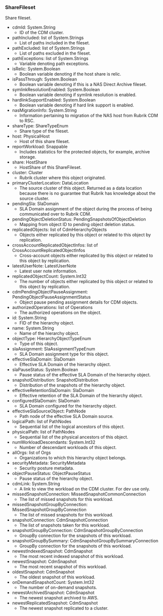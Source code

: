 ### ShareFileset
Share fileset.

- cdmId: System.String
  - ID of the CDM cluster.
- pathIncluded: list of System.Strings
  - List of paths included in the fileset.
- pathExcluded: list of System.Strings
  - List of paths excluded in the fileset.
- pathExceptions: list of System.Strings
  - Variable denoting path exceptions.
- isRelic: System.Boolean
  - Boolean variable denoting if the host share is relic.
- isPassThrough: System.Boolean
  - Boolean variable denoting if this is a NAS Direct Archive fileset.
- symlinkResolutionEnabled: System.Boolean
  - Boolean variable denoting if symlink resolution is enabled.
- hardlinkSupportEnabled: System.Boolean
  - Boolean variable denoting if hard link support is enabled.
- nasMigrationInfo: System.String
  - Information pertaining to migration of the NAS host from Rubrik CDM to RSC.
- shareType: ShareTypeEnum
  - Share type of the fileset.
- host: PhysicalHost
  - Host of this share fileset.
- reportWorkload: Snappable
  - Includes statistics for the protected objects, for example, archive storage.
- share: HostShare
  - HostShare of this ShareFileset.
- cluster: Cluster
  - Rubrik cluster where this object originated.
- primaryClusterLocation: DataLocation
  - The source cluster of this object. Returned as a data location because there is no guarantee that Rubrik has knowledge about the source cluster.
- pendingSla: SlaDomain
  - SLA Domain assignment of the object during the process of being communicated over to Rubrik CDM.
- pendingObjectDeletionStatus: PendingSnapshotsOfObjectDeletion
  - Mapping from object ID to pending object deletion status.
- replicatedObjects: list of CdmHierarchyObjects
  - Objects either replicated by this object or related to this object by replication.
- crossAccountReplicatedObjectInfos: list of CrossAccountReplicatedObjectInfos
  - Cross-account objects either replicated by this object or related to this object by replication.
- latestUserNote: LatestUserNote
  - Latest user note information.
- replicatedObjectCount: System.Int32
  - The number of objects either replicated by this object or related to this object by replication.
- cdmPendingObjectPauseAssignment: PendingObjectPauseAssignmentStatus
  - Object pause pending assignment details for CDM objects.
- authorizedOperations: list of Operations
  - The authorized operations on the object.
- id: System.String
  - FID of the hierarchy object.
- name: System.String
  - Name of the hierarchy object.
- objectType: HierarchyObjectTypeEnum
  - Type of this object.
- slaAssignment: SlaAssignmentTypeEnum
  - SLA Domain assignment type for this object.
- effectiveSlaDomain: SlaDomain
  - Effective SLA Domain of the hierarchy object.
- slaPauseStatus: System.Boolean
  - Pause status of the effective SLA Domain of the hierarchy object.
- snapshotDistribution: SnapshotDistribution
  - Distribution of the snapshots of the hierarchy object.
- effectiveRetentionSlaDomain: SlaDomain
  - Effective retention of the SLA Domain of the hierarchy object.
- configuredSlaDomain: SlaDomain
  - SLA Domain configured for the hierarchy object.
- effectiveSlaSourceObject: PathNode
  - Path node of the effective SLA Domain source.
- logicalPath: list of PathNodes
  - Sequential list of the logical ancestors of this object.
- physicalPath: list of PathNodes
  - Sequential list of the physical ancestors of this object.
- numWorkloadDescendants: System.Int32
  - Number of descendant workloads of this object.
- allOrgs: list of Orgs
  - Organizations to which this hierarchy object belongs.
- securityMetadata: SecurityMetadata
  - Security posture metadata.
- objectPauseStatus: ObjectPauseStatus
  - Pause status of the hierarchy object.
- cdmLink: System.String
  - A link to view the workload on the CDM cluster. For dev use only.
- missedSnapshotConnection: MissedSnapshotCommonConnection
  - The list of missed snapshots for this workload.
- missedSnapshotGroupByConnection: MissedSnapshotGroupByConnection
  - The list of missed snapshots for this workload.
- snapshotConnection: CdmSnapshotConnection
  - The list of snapshots taken for this workload.
- snapshotGroupByConnection: CdmSnapshotGroupByConnection
  - GroupBy connection for the snapshots of this workload.
- snapshotGroupBySummary: CdmSnapshotGroupBySummaryConnection
  - GroupBy connection for the snapshots of this workload.
- newestIndexedSnapshot: CdmSnapshot
  - The most recent indexed snapshot of this workload.
- newestSnapshot: CdmSnapshot
  - The most recent snapshot of this workload.
- oldestSnapshot: CdmSnapshot
  - The oldest snapshot of this workload.
- onDemandSnapshotCount: System.Int32
  - The number of on-demand snapshots.
- newestArchivedSnapshot: CdmSnapshot
  - The newest snapshot archived to AWS.
- newestReplicatedSnapshot: CdmSnapshot
  - The newest snapshot replicated to a cluster.
